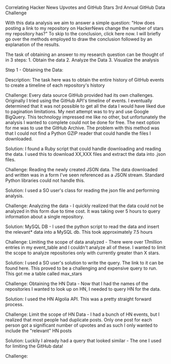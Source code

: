 Correlating Hacker News Upvotes and GitHub Stars
3rd Annual GitHub Data Challenge

With this data analysis we aim to answer a simple question: "How does posting a link to my repository on HackerNews change the number of stars my repository has?"
To skip to the conclusion, click here now.
I will briefly go over the methods employed to draw the conclusion followed by an explanation of the results.

The task of obtaining an answer to my research question can be thought of in 3 steps: 1. Obtain the data 2. Analyze the Data 3. Visualize the analysis

Step 1 - Obtaining the Data:

Description: The task here was to obtain the entire history of GitHub events to create a timeline of each repository's history

Challenge: Every data source GitHub provided had its own challenges. Originally I tried using the GitHub API's timeline of events. I eventually determined that it was not possible to get all the data I would have liked due to pagination limitations. My next attempt was to try and use Google BigQuery. This technology impressed me like no other, but unfortunately the analysis I wanted to complete could not be done for free. The next option for me was to use the GitHub Archive. The problem with this method was that I could not find a Python GZIP reader that could handle the files I downloaded. 

Solution: I found a Ruby script that could handle downloading and reading the data. I used this to download XX,XXX files and extract the data into .json files. 


Challenge: Reading the newly created JSON data. The data downloaded and written was in a form I've seen referenced as a JSON stream. Standard Python libraries could not handle this.

Solution: I used a SO user's class for reading the json file and performing analysis.


Challenge: Analyzing the data - I quickly realized that the data could not be analyzed in this form due to time cost. It was taking over 5 hours to query information about a single repository. 

Solution: MySQL DB - I used the python script to read the data and insert the relevant* data into a MySQL db. This took approximately 7.5 hours


Challenge: Limiting the scope of data analyzed - There were over 17million entries in my event_table and I couldn't analyze all of these. I wanted to limit the scope to analyze repositories only with currently greater than X stars. 

Solution: I used a SO user's solution to write the query. The link to it can be found here. This proved to be a challenging and expensive query to run. This got me a table called max_stars


Challenge: Obtaining the HN Data - Now that I had the names of the repositories I wanted to look up on HN, I needed to query HN for the data.

Solution: I used the HN Algolia API. This was a pretty straight forward process.


Challenge: Limit the scope of HN Data - I had a bunch of HN events, but I realized that most people had duplicate posts. Only one post for each person got a significant number of upvotes and as such I only wanted to include the "relevant" HN posts

Solution: Luckily I already had a query that looked similar - The one I used for limiting the GitHub data!


Challenge: 